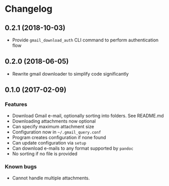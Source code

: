 # Changelog

## 0.2.1 (2018-10-03)

- Provide `gmail_download_auth` CLI command to perform authentication flow

## 0.2.0 (2018-06-05)

- Rewrite gmail downloader to simplify code significantly

## 0.1.0 (2017-02-09)

### Features

* Download Gmail e-mail, optionally sorting into folders. See README.md
* Downloading attachments now optional
* Can specify maximum attachment size
* Configuration now in `~/.gmail_query.conf`
* Program creates configuration if none found
* Can update configuration via `setup`
* Can download e-mails to any format supported by `pandoc`
* No sorting if no file is provided

### Known bugs

* Cannot handle multiple attachments.
